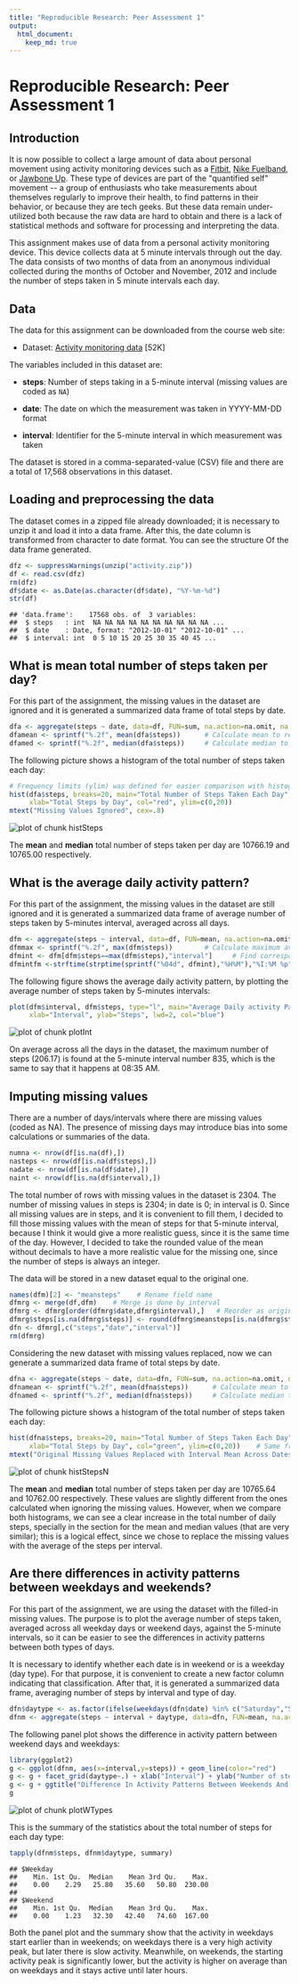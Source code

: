 ```yaml
---
title: "Reproducible Research: Peer Assessment 1"
output: 
  html_document:
    keep_md: true
---
```

# Reproducible Research: Peer Assessment 1


## Introduction

It is now possible to collect a large amount of data about personal
movement using activity monitoring devices such as a
[Fitbit](http://www.fitbit.com), [Nike
Fuelband](http://www.nike.com/us/en_us/c/nikeplus-fuelband), or
[Jawbone Up](https://jawbone.com/up). These type of devices are part of
the "quantified self" movement -- a group of enthusiasts who take
measurements about themselves regularly to improve their health, to
find patterns in their behavior, or because they are tech geeks. But
these data remain under-utilized both because the raw data are hard to
obtain and there is a lack of statistical methods and software for
processing and interpreting the data.

This assignment makes use of data from a personal activity monitoring
device. This device collects data at 5 minute intervals through out the
day. The data consists of two months of data from an anonymous
individual collected during the months of October and November, 2012
and include the number of steps taken in 5 minute intervals each day.

## Data

The data for this assignment can be downloaded from the course web
site:

* Dataset: [Activity monitoring data](https://d396qusza40orc.cloudfront.net/repdata%2Fdata%2Factivity.zip) [52K]

The variables included in this dataset are:

* **steps**: Number of steps taking in a 5-minute interval (missing
    values are coded as `NA`)

* **date**: The date on which the measurement was taken in YYYY-MM-DD
    format

* **interval**: Identifier for the 5-minute interval in which
    measurement was taken




The dataset is stored in a comma-separated-value (CSV) file and there
are a total of 17,568 observations in this
dataset.


## Loading and preprocessing the data

The dataset comes in a zipped file already downloaded; it is necessary
to unzip it and load it into a data frame. After this, the date column
is transformed from character to date format. You can see the structure
Of the data frame generated.


```r
dfz <- suppressWarnings(unzip("activity.zip"))
df <- read.csv(dfz)
rm(dfz)
df$date <- as.Date(as.character(df$date), "%Y-%m-%d")
str(df)
```

```
## 'data.frame':	17568 obs. of  3 variables:
##  $ steps   : int  NA NA NA NA NA NA NA NA NA NA ...
##  $ date    : Date, format: "2012-10-01" "2012-10-01" ...
##  $ interval: int  0 5 10 15 20 25 30 35 40 45 ...
```


## What is mean total number of steps taken per day?

For this part of the assignment, the missing values in the dataset are
ignored and it is generated a summarized data frame of total steps by date.


```r
dfa <- aggregate(steps ~ date, data=df, FUN=sum, na.action=na.omit, na.rm=TRUE)
dfamean <- sprintf("%.2f", mean(dfa$steps))      # Calculate mean to report it later
dfamed <- sprintf("%.2f", median(dfa$steps))     # Calculate median to report it later
```

The following picture shows a histogram of the total number of steps taken each day:


```r
# Frequency limits (ylim) was defined for easier comparison with histogram of missing values replaced
hist(dfa$steps, breaks=20, main="Total Number of Steps Taken Each Day", 
     xlab="Total Steps by Day", col="red", ylim=c(0,20))
mtext("Missing Values Ignored", cex=.8)
```

![plot of chunk histSteps](figure/histSteps.png) 

The **mean** and **median** total number of steps taken per day are 10766.19 and 
10765.00 respectively.


## What is the average daily activity pattern?

For this part of the assignment, the missing values in the dataset are still
ignored and it is generated a summarized data frame of average number of steps
taken by 5-minutes interval, averaged across all days.


```r
dfm <- aggregate(steps ~ interval, data=df, FUN=mean, na.action=na.omit, na.rm=TRUE)
dfmmax <- sprintf("%.2f", max(dfm$steps))        # Calculate maximum average steps by interval
dfmint <- dfm[dfm$steps==max(dfm$steps),"interval"]     # Find corresponding interval
dfmintfm <-strftime(strptime(sprintf("%04d", dfmint),"%H%M"),"%I:%M %p")
```

The following figure shows the average daily activity pattern, by plotting the
average number of steps taken by 5-minutes intervals:


```r
plot(dfm$interval, dfm$steps, type="l", main="Average Daily activity Pattern", 
     xlab="Interval", ylab="Steps", lwd=2, col="blue")
```

![plot of chunk plotInt](figure/plotInt.png) 

On average across all the days in the dataset, the maximum number of steps 
(206.17) is found at the 5-minute interval number 835, which is the same
to say that it happens at 08:35 AM.


## Imputing missing values

There are a number of days/intervals where there are missing values (coded as NA). 
The presence of missing days may introduce bias into some calculations or 
summaries of the data.


```r
numna <- nrow(df[is.na(df),])
nasteps <- nrow(df[is.na(df$steps),])
nadate <- nrow(df[is.na(df$date),])
naint <- nrow(df[is.na(df$interval),])
```

The total number of rows with missing values in the dataset is 2304. The 
number of missing values in steps is 2304; in date is 0; in 
interval is 0. Since all missing values are in steps, and it is convenient 
to fill them, I decided to fill those missing values with the mean of steps for 
that 5-minute interval, because I think it would give a more realistic guess, 
since it is the same time of the day. However, I decided to take the rounded value
of the mean without decimals to have a more realistic value for the missing one,
since the number of steps is always an integer.

The data will be stored in a new dataset equal to the original one.


```r
names(dfm)[2] <- "meansteps"    # Rename field name
dfmrg <- merge(df,dfm)    # Merge is done by interval
dfmrg <- dfmrg[order(dfmrg$date,dfmrg$interval),]   # Reorder as original dataset
dfmrg$steps[is.na(dfmrg$steps)] <- round(dfmrg$meansteps[is.na(dfmrg$steps)],0)
dfn <- dfmrg[,c("steps","date","interval")]
rm(dfmrg)
```

Considering the new dataset with missing values replaced, now we can generate a
summarized data frame of total steps by date.


```r
dfna <- aggregate(steps ~ date, data=dfn, FUN=sum, na.action=na.omit, na.rm=TRUE)
dfnamean <- sprintf("%.2f", mean(dfna$steps))      # Calculate mean to report it later
dfnamed <- sprintf("%.2f", median(dfna$steps))     # Calculate median to report it later
```

The following picture shows a histogram of the total number of steps taken each day:


```r
hist(dfna$steps, breaks=20, main="Total Number of Steps Taken Each Day", 
     xlab="Total Steps by Day", col="green", ylim=c(0,20))    # Same frequency limits as before
mtext("Original Missing Values Replaced with Interval Mean Across Dates", cex=.8)
```

![plot of chunk histStepsN](figure/histStepsN.png) 

The **mean** and **median** total number of steps taken per day are 10765.64 and 
10762.00 respectively. These values are slightly different from the ones calculated
when ignoring the missing values. However, when we compare both histograms, we can
see a clear increase in the total number of daily steps, specially in the section for
the mean and median values (that are very similar); this is a logical effect, since we
chose to replace the missing values with the average of the steps per interval.


## Are there differences in activity patterns between weekdays and weekends?

For this part of the assignment, we are using the dataset with the filled-in missing values.
The purpose is to plot the average number of steps taken, averaged across all weekday days or
weekend days, against the 5-minute intervals, so it can be easier to see the differences in
activity patterns between both types of days.

It is necessary to identify whether each date is in weekend or is a weekday (day type). For 
that purpose, it is convenient to create a new factor column indicating that classification. 
After that, it is generated a summarized data frame, averaging number of steps by interval and 
type of day.


```r
dfn$daytype <- as.factor(ifelse(weekdays(dfn$date) %in% c("Saturday","Sunday"),"Weekend","Weekday"))
dfnm <- aggregate(steps ~ interval + daytype, data=dfn, FUN=mean, na.action=na.omit, na.rm=TRUE)
```

The following panel plot shows the difference in activity pattern between weekend days and 
weekdays:


```r
library(ggplot2)
g <- ggplot(dfnm, aes(x=interval,y=steps)) + geom_line(color="red") 
g <- g + facet_grid(daytype~.) + xlab("Interval") + ylab("Number of steps") 
g <- g + ggtitle("Difference In Activity Patterns Between Weekends And WeekDays")
g
```

![plot of chunk plotWTypes](figure/plotWTypes.png) 

This is the summary of the statistics about the total number of steps for each day type:


```r
tapply(dfnm$steps, dfnm$daytype, summary)
```

```
## $Weekday
##    Min. 1st Qu.  Median    Mean 3rd Qu.    Max. 
##    0.00    2.29   25.80   35.60   50.80  230.00 
## 
## $Weekend
##    Min. 1st Qu.  Median    Mean 3rd Qu.    Max. 
##    0.00    1.23   32.30   42.40   74.60  167.00
```

Both the panel plot and the summary show that the activity in weekdays start earlier than in 
weekends; on weekdays there is a very high activity peak, but later there is slow activity.
Meanwhile, on weekends, the starting activity peak is significantly lower, but the activity is 
higher on average than on weekdays and it stays active until later hours.
